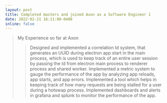 ```yaml
---
layout: post
title: Completed masters and joined Axon as a Software Engineer 1
date: 2022-02-21 16:11:00-0400
inline: false
---
```


> My Experience so far at Axon
>> Designed and implemented a correlation Id system, that generates an UUID during electron app start in the main process, which
is used to keep track of an entire user session by passing the Id from electron main process to renderer process and shared
worker.
>> Implemented a metric system to gauge the performance of the app by analyzing app reloads, app starts, and app errors.
>> Implemented a tool which helps in keeping track of how many requests are being stalled for a user during a hotswap process.
>> Implemented dashboards and alerts in grafana and splunk to monitor the performance of the app.
